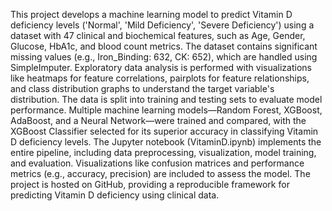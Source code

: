 This project develops a machine learning model to predict Vitamin D deficiency levels ('Normal', 'Mild Deficiency', 'Severe Deficiency') using a dataset with 47 clinical and biochemical features, such as Age, Gender, Glucose, HbA1c, and blood count metrics. The dataset contains significant missing values (e.g., Iron_Binding: 632, CK: 652), which are handled using SimpleImputer. Exploratory data analysis is performed with visualizations like heatmaps for feature correlations, pairplots for feature relationships, and class distribution graphs to understand the target variable's distribution. The data is split into training and testing sets to evaluate model performance.
Multiple machine learning models—Random Forest, XGBoost, AdaBoost, and a Neural Network—were trained and compared, with the XGBoost Classifier selected for its superior accuracy in classifying Vitamin D deficiency levels. The Jupyter notebook (VitaminD.ipynb) implements the entire pipeline, including data preprocessing, visualization, model training, and evaluation. Visualizations like confusion matrices and performance metrics (e.g., accuracy, precision) are included to assess the model. The project is hosted on GitHub, providing a reproducible framework for predicting Vitamin D deficiency using clinical data.

